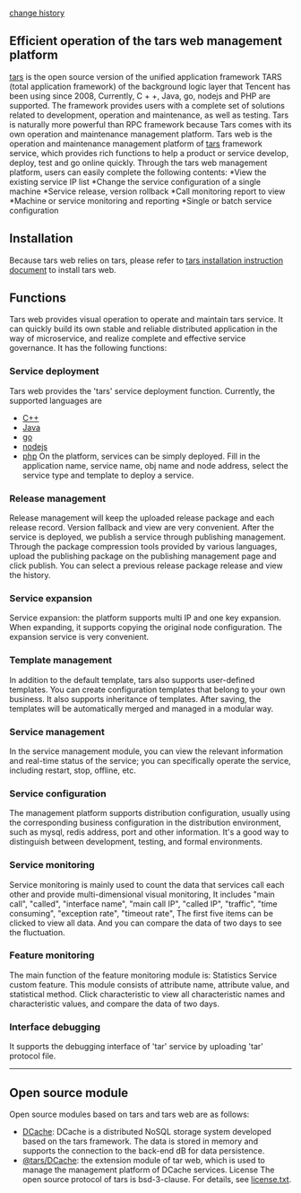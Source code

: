 [change history](changelist.Zh.MD)
## Efficient operation of the tars web management platform
[tars](https://github.com/tarscloud/tars) is the open source version of the unified application framework TARS (total application framework) of the background logic layer that Tencent has been using since 2008,
Currently, C + +, Java, go, nodejs and PHP are supported. The framework provides users with a complete set of solutions related to development, operation and maintenance, as well as testing. Tars is naturally more powerful than RPC framework because Tars comes with its own operation and maintenance management platform.
Tars web is the operation and maintenance management platform of [tars](https://github.com/tarscloud/tars) framework service, which provides rich functions to help a product or service develop, deploy, test and go online quickly.
Through the tars web management platform, users can easily complete the following contents:
*View the existing service IP list
*Change the service configuration of a single machine
*Service release, version rollback
*Call monitoring report to view
*Machine or service monitoring and reporting
*Single or batch service configuration
## Installation 
Because tars web relies on tars, please refer to [tars installation instruction document](https://tarscloud.github.io/TarsDocs/rumen/an-zhuang/) to install tars web.

## Functions
Tars web provides visual operation to operate and maintain tars service. It can quickly build its own stable and reliable distributed application in the way of microservice, and realize complete and effective service governance. It has the following functions:
### Service deployment
Tars web provides the 'tars' service deployment function. Currently, the supported languages are
- [C++](https://github.com/TarsCloud/TarsCpp)
- [Java](https://github.com/TarsCloud/TarsJava) 
- [go](https://github.com/TarsCloud/TarsGo)
- [nodejs](https://github.com/tars-node/Tars.js)
- [php](https://github.com/TarsPHP/TarsPHP)
On the platform, services can be simply deployed. Fill in the application name, service name, obj name and node address, select the service type and template to deploy a service.

### Release management
Release management will keep the uploaded release package and each release record. Version fallback and view are very convenient.
After the service is deployed, we publish a service through publishing management. Through the package compression tools provided by various languages, upload the publishing package on the publishing management page and click publish. You can select a previous release package release and view the history.

### Service expansion
Service expansion: the platform supports multi IP and one key expansion. When expanding, it supports copying the original node configuration. The expansion service is very convenient.

### Template management
In addition to the default template, tars also supports user-defined templates. You can create configuration templates that belong to your own business. It also supports inheritance of templates. After saving, the templates will be automatically merged and managed in a modular way.
### Service management
In the service management module, you can view the relevant information and real-time status of the service; you can specifically operate the service, including restart, stop, offline, etc.

### Service configuration
The management platform supports distribution configuration, usually using the corresponding business configuration in the distribution environment, such as mysql, redis address, port and other information. It's a good way to distinguish between development, testing, and formal environments.

### Service monitoring
Service monitoring is mainly used to count the data that services call each other and provide multi-dimensional visual monitoring,
It includes "main call", "called", "interface name", "main call IP", "called IP", "traffic", "time consuming", "exception rate", "timeout rate",
The first five items can be clicked to view all data. And you can compare the data of two days to see the fluctuation.

### Feature monitoring
The main function of the feature monitoring module is: Statistics Service custom feature. This module consists of attribute name, attribute value, and statistical method.
Click characteristic to view all characteristic names and characteristic values, and compare the data of two days.

### Interface debugging
It supports the debugging interface of 'tar' service by uploading 'tar' protocol file.

--------------------------------------------------------------------------------------------------------------------------------------------
## Open source module
Open source modules based on tars and tars web are as follows:
* [DCache](https://github.com/tencent/dcache): DCache is a distributed NoSQL storage system developed based on the tars framework. The data is stored in memory and supports the connection to the back-end dB for data persistence.
* [@tars/DCache](https://www.npmjs.com/package/@tars/dcache): the extension module of tar web, which is used to manage the management platform of DCache services.
License
The open source protocol of tars is bsd-3-clause. For details, see [license.txt](https://github.com/tarscloud/tars/blob/master/license.txt).